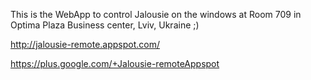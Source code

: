 This is the WebApp to control Jalousie on the windows at Room 709 in Optima Plaza Business center, Lviv, Ukraine ;)

http://jalousie-remote.appspot.com/

https://plus.google.com/+Jalousie-remoteAppspot

